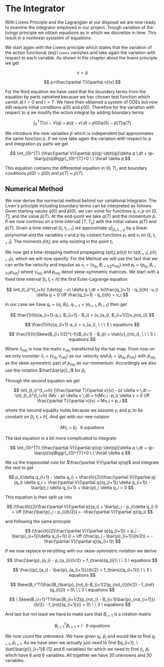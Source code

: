 # The Integrator
With Livens Principle and the Lagrangian at our disposal we are now ready to examine the integrator
employed in our project. Trough variation of the livings principle we obtain equations as in [](#livensprinciple)
which we discretize in time. This result in a nonlinear syststem of equations.

We start again with the Livens principle which states that the variation of the action functional {eq}`livens` vanishes and take again the variation with respect to each variable. As shown in the chapter about the livens principle we get 

$$ v=\dot{q}$$

$$ p=\frac{\partial T}{\partial v}(v) $$

For the third equation we have used that the boundary terms from the equation by parts vanished because we hav chosen test function which vanish at $t=0$ and $t=T$. We have then obtained a system of ODEs but now still require initial conditions $q(0)$ and $p(0)$.
Therefore for the variation with respect to $q$ we modify the action integral by adding boundary terms

$$
\int_{0}^{T} T(v) - V(q) + p(\dot{q} - v) \,dt + \bar{p}(0)q(0) - \bar{p}(T)q(T)
$$

We introduce the new variables $\bar{p}$ which is independent but approximates the same function $p$. If we now take again the variation with respect to $q$ and integration py parts we get 

$$
\int_{0}^{T} (\frac{\partial V}{\partial q}(q)-\dot{q})\delta q \,dt + (p-\bar{p})q\Biggr|_{0}^{T}=0 \ \ \forall \delta q
$$

This equation contains the differential equation in $(0, T)$, and boundary conditions $p(0)=\bar{p}(0)$ and $p(T)=\bar{p}(T)$.

## Numerical Method
We now derive the nurmecial method behind our variational Integrator. 
The Liven's principle including boundary terms can be interpreted as follows:
Given starting values $q(0)$ and $\bar{p}(0)$, we can solve for functions $q, v, p$ on $[0, T]$, and the value $\bar{p}(T)$. At the end-point we take $q(T)$ and the momentum $\bar{p}$. If we now continou on a time intervall $[T, T_2]$ with the initial values $q(T)$ and $\bar{p}(T)$.
Given a time interval $[t_i, t_{i+1}]$ we approximate $q\biggr|_{[t_i, t_{i+1}]}$ by a linear polynomial and the variables $v$ and $p$ by costant functions $p_i$ and $v_i$ on $[t_i, t_{i+1}]$. The moments $\bar{p}(t_i)$ are only existing in the point $t_i$.

We now get a time-stepping method propagating $(q(t_i), p(t_i))$ to $(q(t_{i+1}), p(t_{i+1}))$, which we will now specify.
For the Method we will use the fact that we can write the velocity and impulse as $v_i = (v_{a_i}, B_{i+1/2}v_{rot_i})$ and $p_i = (p_{a_i}, B_{i+1/2}p_{rot_i})$ where $v_{rot_i}$ and $p_{rot_i}$ denot skew-symmetric matrices.
We start with a fixed time interval $[t_i, t_i +h]$ the first Euler-Lagrange equation

$$
\int_{t_i}^{t_i+h} (\dot{q} - v) \delta q \,dt = h(\frac{q_{i+1} - q_i}{h} -v_i) \delta q = 0 \iff \frac{q_{i+1} - q_i}{h} = v_i
$$

In our case we have $q_i = (a_i, B_i), \ q_{i+1} = (a_{i+1}, B_{i+1})$ then get

$$
\frac{1}{h}(a_{i+1}-a_i, B_{i+1} - B_i) = (v_{a_i}, B_{i+1/2}v_{rot_i})
$$

$$
\frac{1}{h}(a_{i+1}-a_i) = v_{a_i}, \ \ \ 3 \ equations
$$

$$
\frac{1}{h}Skew(B_{i+1/2}^{-1}(B_{i+1} - B_i)) = \hat{v}_{rot_i}, \ \ \ 3 \ equations
$$

Where $\hat{v}_{rot_i}$ is now the matix $v_{rot_i}$ transformd by the hat-map. From now on we only consider $\hat{v}_i = (v_{a_i}, \hat{v}_{rot_i})$ as our velocity and $\hat{p}_i = (p_{a_i}, \hat{p}_{rot_i})$ with $\hat{p}_{rot_i}$ as the skew symmetric part of $p_{rot_i}$ as our momentum. Accordingly we also use the notation $\hat{\bar{p}}_i$ for $\bar{p}_i$.

Through the second equation we get

$$
\int_{t_i}^{t_i+h} (\frac{\partial T}{\partial v}(v) - p) \delta v \,dt = \int_{t_i}^{t_i+h} (Mv - p) \delta v \,dt = h(Mv_i -p_i) \delta v = 0 \iff \frac{\partial T}{\partial v}(v) = Mv_i = p_i
$$

where the second equality holds because we assume $v_i$ and $p_i$ to be constant on $[t_i, t_i +h]$. And get with our new notaion

$$
M\hat{v}_i = \hat{p}_i\ \ \ 6 \ equations
$$


The last equation is a bit more complicated to integrate

$$
\int_{0}^{T} (\frac{\partial V}{\partial q}(q)-\dot{q})\delta q \,dt + (p-\bar{p})q\Biggr|_{0}^{T}=0 \ \ \forall \delta q
$$

We us the trapezoidal-rule for $\frac{\partial V}{\partial q}(q)$ and integrate the rest to get

$$
p_i(\delta q_{i+1} - \delta q_i) + \frac{h}{2}(\frac{\partial V}{\partial q}(q_i) \delta q_i + \frac{\partial V}{\partial q}(q_{i+1}) \delta q_{i+1}) - \bar{p}_i \delta q_{i+1} + \bar{p}_i \delta q_i = 0
$$

This equation is then split up into 

$$
(\frac{h}{2}\frac{\partial V}{\partial q}(q_i) + \bar{p}_i - p_i)\delta q_i) 0 = \iff (\frac{\bar{p}_i - p_i}{h/2}) = -\frac{\partial V}{\partial q}(q_i)
$$

and following the same principle

$$
(\frac{h}{2}\frac{\partial V}{\partial q}(q_{i+1}) + p_i - \bar{p}_{i+1})\delta q_{i+1}) 0 = \iff (\frac{p_i - \bar{p}_{i+1}}{h/2}) = -\frac{\partial V}{\partial q}(q_{i+1})
$$

If we now replace erverything with our skew-symmetric notation we derive

$$
\frac{\bar{p}_{a_i} - p_{a_i}}{h/2} = f_{trans}(q_{i})\ \ \ 3 \ equations
$$

$$
\frac{{p}_{a_i} - \bar{p}_{a_{i+1}}}{h/2} = f_{trans}(q_{i+1})\ \ \ 3 \ equations
$$

$$
Skew(B_i^T(\frac{B_i\bar{p}_{rot_i}-B_{i+1/2}p_{rot_i}}{h/2} - f_{rot}(q_{i}))) = 0\ \ \ 3 \ equations
$$

$$
\ Skew(B_{i+1}^T(\frac{B_{i+1/2}p_{rot_i} - B_{i+1}\bar{p}_{rot_{i+1}}}{h/2} - f_{rot}(q_{i+1}))) = 0\ \ \ 3 \ equations
$$

And last but not least we have to make sure that $B_{i+1}$ is a rotation matrix

$$
B_{i+1}^T B_{i+1} = I\ \ \ 6 \ equations
$$

We now count the unknowns. We have given $q_i, \ \bar{p}_i$ and would like to find $q_{i+1}, \ \bar{p}_{i+1}$. As we have seen we actually just need to find $q_{i+1}, \ \hat{\bar{p}}_{i+1}$ ($12$ and $6$ variables) for which we need to find $\hat{v}_i, \ \hat{p}_i$ which have $6$ and $6$ variables. All together we have $30$ unknowns and $30$ variables.